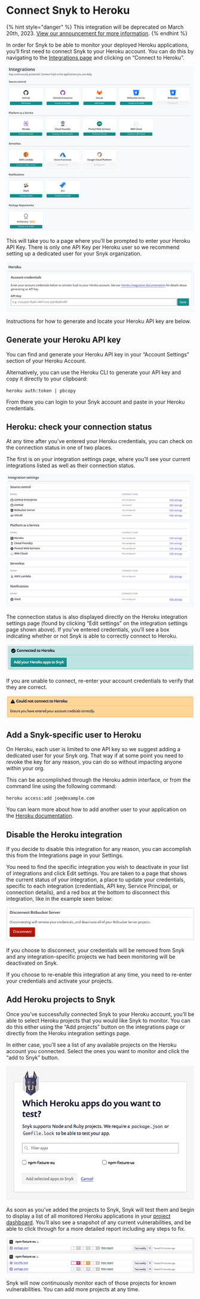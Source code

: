 # Connect Snyk to Heroku

{% hint style="danger" %}
This integration will be deprecated on March 20th, 2023. [View our announcement for more information](https://updates.snyk.io/deprecation-of-serverless-and-platform-as-a-service-integrations-257143).
{% endhint %}

In order for Snyk to be able to monitor your deployed Heroku applications, you’ll first need to connect Snyk to your Heroku account. You can do this by navigating to the [Integrations page](https://app.snyk.io/integrations) and clicking on “Connect to Heroku”.

![](<../../.gitbook/assets/uuid-e7c43047-5065-ad28-db37-1c56e8796a8b-en (1) (1) (1) (1) (1) (1) (1) (1) (1) (1) (35).png>)

This will take you to a page where you’ll be prompted to enter your Heroku API Key. There is only one API Key per Heroku user so we recommend setting up a dedicated user for your Snyk organization.

![](../../.gitbook/assets/uuid-b571c9a8-8f33-e6a1-bbb3-e37e482562bc-en.png)

Instructions for how to generate and locate your Heroku API key are below.

## Generate your Heroku API key

You can find and generate your Heroku API key in your “Account Settings” section of your Heroku Account.

Alternatively, you can use the Heroku CLI to generate your API key and copy it directly to your clipboard:

`heroku auth:token | pbcopy`

From there you can login to your Snyk account and paste in your Heroku credentials.

## Heroku: check your connection status

At any time after you’ve entered your Heroku credentials, you can check on the connection status in one of two places.

The first is on your integration settings page, where you’ll see your current integrations listed as well as their connection status.

![](<../../.gitbook/assets/uuid-fb1cad51-f7f5-34ae-1142-f24fab0b0751-en (1) (1) (1) (1) (1) (1) (1) (1) (1) (1) (14).png>)

The connection status is also displayed directly on the Heroku integration settings page (found by clicking “Edit settings” on the integration settings page shown above). If you’ve entered credentials, you’ll see a box indicating whether or not Snyk is able to correctly connect to Heroku.

![](../../.gitbook/assets/uuid-36c5692a-e30e-973d-2ad4-548e38b9af93-en.png)

If you are unable to connect, re-enter your account credentials to verify that they are correct.

![](../../.gitbook/assets/uuid-f49dfc90-5951-c28f-3efb-32709c051b56-en.png)

## Add a Snyk-specific user to Heroku

On Heroku, each user is limited to one API key so we suggest adding a dedicated user for your Snyk org. That way if at some point you need to revoke the key for any reason, you can do so without impacting anyone within your org.

This can be accomplished through the Heroku admin interface, or from the command line using the following command:

`heroku access:add joe@example.com`

You can learn more about how to add another user to your application on the [Heroku documentation](https://devcenter.heroku.com/articles/collaborating).

## Disable the Heroku integration

If you decide to disable this integration for any reason, you can accomplish this from the Integrations page in your Settings.

You need to find the specific integration you wish to deactivate in your list of integrations and click Edit settings. You are taken to a page that shows the current status of your integration, a place to update your credentials, specific to each integration (credentials, API key, Service Principal, or connection details), and a red box at the bottom to disconnect this integration, like in the example seen below:

![](<../../.gitbook/assets/uuid-b3a98f2c-4cc8-7753-8efa-396e9ec1e717-en (1) (1) (1) (1) (1) (1) (1) (1) (1) (1) (42).png>)

If you choose to disconnect, your credentials will be removed from Snyk and any integration-specific projects we had been monitoring will be deactivated on Snyk.

If you choose to re-enable this integration at any time, you need to re-enter your credentials and activate your projects.

## Add Heroku projects to Snyk

Once you’ve successfully connected Snyk to your Heroku account, you’ll be able to select Heroku projects that you would like Snyk to monitor. You can do this either using the “Add projects” button on the integrations page or directly from the Heroku integration settings page.

In either case, you’ll see a list of any available projects on the Heroku account you connected. Select the ones you want to monitor and click the “add to Snyk” button.

![](../../.gitbook/assets/uuid-ad9e6940-96f8-4e22-787a-03d3e7cf99dd-en.png)

As soon as you’ve added the projects to Snyk, Snyk will test them and begin to display a list of all monitored Heroku applications in your [project dashboard](https://app.snyk.io/projects). You’ll also see a snapshot of any current vulnerabilities, and be able to click through for a more detailed report including any steps to fix.

![](../../.gitbook/assets/uuid-702795f8-5943-3dba-06a0-095d6bdc6f0c-en.png)

Snyk will now continuously monitor each of those projects for known vulnerabilities. You can add more projects at any time.
